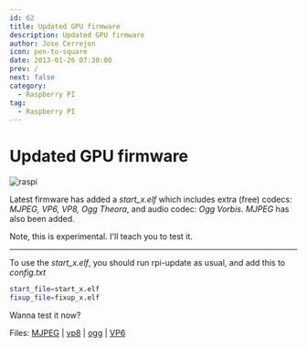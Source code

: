 ```yaml
---
id: 62
title: Updated GPU firmware
description: Updated GPU firmware
author: Jose Cerrejon
icon: pen-to-square
date: 2013-01-26 07:30:00
prev: /
next: false
category:
  - Raspberry PI
tag:
  - Raspberry PI
---
```


# Updated GPU firmware

![raspi](/images/r_pi.jpg)

Latest firmware has added a *start_x.elf* which includes extra (free) codecs: *MJPEG, VP6, VP8, Ogg Theora*, and audio codec: *Ogg Vorbis*. *MJPEG* has also been added.

Note, this is experimental. I'll teach you to test it.

- - -
To use the *start_x.elf*, you should run rpi-update as usual, and add this to *config.txt*

```bash
start_file=start_x.elf
fixup_file=fixup_x.elf
```

Wanna test it now?

Files: [MJPEG](http://www.dvxuser.com/V6/showthread.php?170183-Untouched-Motion-JPEG-720-30P-Sample) | 
[vp8](http://ie.microsoft.com/testdrive/graphics/videoformatsupport/big_buck_bunny_trailer_480p.webm) | 
[ogg](http://video.blendertestbuilds.de/download.php?file=download.blender.org/peach/trailer_400p.ogg) | [VP6](http://media.iguane.org/grand-angle/blog/mediafiles/trailer_VP6.flv)